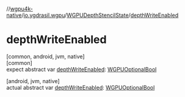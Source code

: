//[wgpu4k-native](../../../index.md)/[io.ygdrasil.wgpu](../index.md)/[WGPUDepthStencilState](index.md)/[depthWriteEnabled](depth-write-enabled.md)

# depthWriteEnabled

[common, android, jvm, native]\
[common]\
expect abstract var [depthWriteEnabled](depth-write-enabled.md): [WGPUOptionalBool](../-w-g-p-u-optional-bool/index.md)

[android, jvm, native]\
actual abstract var [depthWriteEnabled](depth-write-enabled.md): [WGPUOptionalBool](../-w-g-p-u-optional-bool/index.md)